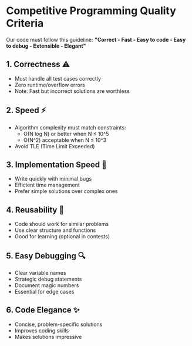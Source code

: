 # Competitive Programming Quality Criteria

Our code must follow this guideline: **"Correct - Fast - Easy to code - Easy to debug - Extensible - Elegant"**

## 1. Correctness ⚠️

- Must handle all test cases correctly
- Zero runtime/overflow errors
- Note: Fast but incorrect solutions are worthless

## 2. Speed ⚡

- Algorithm complexity must match constraints:
  - O(N log N) or better when N ≤ 10^5
  - O(N^2) acceptable when N ≤ 10^3
- Avoid TLE (Time Limit Exceeded)

## 3. Implementation Speed 🔧

- Write quickly with minimal bugs
- Efficient time management
- Prefer simple solutions over complex ones

## 4. Reusability 🔄

- Code should work for similar problems
- Use clear structure and functions
- Good for learning (optional in contests)

## 5. Easy Debugging 🔍

- Clear variable names
- Strategic debug statements
- Document magic numbers
- Essential for edge cases

## 6. Code Elegance ✨

- Concise, problem-specific solutions
- Improves coding skills
- Makes solutions impressive
